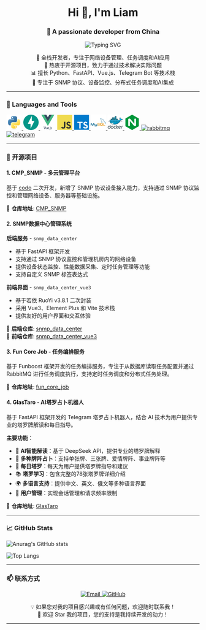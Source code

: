 <h1 align="center">Hi 👋, I'm Liam</h1>
<h3 align="center">🚀 A passionate developer from China</h3>

<p align="center">
  <img src="https://readme-typing-svg.demolab.com?font=Fira+Code&duration=2000&pause=1000&center=true&width=435&lines=Code.+Create.+Repeat.;Open+Source+Enthusiast;Always+Learning+New+Tech" alt="Typing SVG" />
</p>

<p align="center">
  🌟 全栈开发者，专注于网络设备管理、任务调度和AI应用<br>
  🚀 热衷于开源项目，致力于通过技术解决实际问题<br>
  📊 擅长 Python、FastAPI、Vue.js、Telegram Bot 等技术栈<br>
  🔧 专注于 SNMP 协议、设备监控、分布式任务调度和AI集成
</p>

---

### 🔧 Languages and Tools

<p align="left"> 
  <a href="https://www.python.org" target="_blank" rel="noreferrer"> <img src="https://raw.githubusercontent.com/devicons/devicon/master/icons/python/python-original.svg" alt="python" width="40" height="40"/> </a> 
  <a href="https://fastapi.tiangolo.com/" target="_blank" rel="noreferrer"> <img src="https://raw.githubusercontent.com/devicons/devicon/master/icons/fastapi/fastapi-original.svg" alt="fastapi" width="40" height="40"/> </a> 
  <a href="https://vuejs.org/" target="_blank" rel="noreferrer"> <img src="https://raw.githubusercontent.com/devicons/devicon/master/icons/vuejs/vuejs-original-wordmark.svg" alt="vuejs" width="40" height="40"/> </a> 
  <a href="https://developer.mozilla.org/en-US/docs/Web/JavaScript" target="_blank" rel="noreferrer"> <img src="https://raw.githubusercontent.com/devicons/devicon/master/icons/javascript/javascript-original.svg" alt="javascript" width="40" height="40"/> </a> 
  <a href="https://www.typescriptlang.org/" target="_blank" rel="noreferrer"> <img src="https://raw.githubusercontent.com/devicons/devicon/master/icons/typescript/typescript-original.svg" alt="typescript" width="40" height="40"/> </a> 
  <a href="https://www.mysql.com/" target="_blank" rel="noreferrer"> <img src="https://raw.githubusercontent.com/devicons/devicon/master/icons/mysql/mysql-original-wordmark.svg" alt="mysql" width="40" height="40"/> </a> 
  <a href="https://www.docker.com/" target="_blank" rel="noreferrer"> <img src="https://raw.githubusercontent.com/devicons/devicon/master/icons/docker/docker-original-wordmark.svg" alt="docker" width="40" height="40"/> </a> 
  <a href="https://www.nginx.com" target="_blank" rel="noreferrer"> <img src="https://raw.githubusercontent.com/devicons/devicon/master/icons/nginx/nginx-original.svg" alt="nginx" width="40" height="40"/> </a> 
  <a href="https://www.rabbitmq.com/" target="_blank" rel="noreferrer"> <img src="https://www.vectorlogo.zone/logos/rabbitmq/rabbitmq-icon.svg" alt="rabbitmq" width="40" height="40"/> </a> 
  <a href="https://telegram.org/" target="_blank" rel="noreferrer"> <img src="https://www.vectorlogo.zone/logos/telegram/telegram-icon.svg" alt="telegram" width="40" height="40"/> </a> 
</p>

---

### 🚀 开源项目

#### 1. CMP_SNMP - 多云管理平台
基于 [codo](https://github.com/codo) 二次开发，新增了 SNMP 协议设备接入能力，支持通过 SNMP 协议监控和管理网络设备、服务器等基础设施。

🔗 **仓库地址**: [CMP_SNMP](https://github.com/LimaCxu/CMP_SNMP)

#### 2. SNMP数据中心管理系统
**后端服务** - `snmp_data_center`
- 基于 FastAPI 框架开发
- 支持通过 SNMP 协议监控和管理机房内的网络设备
- 提供设备状态监控、性能数据采集、定时任务管理等功能
- 支持自定义 SNMP 标签表达式

**前端界面** - `snmp_data_center_vue3`
- 基于若依 RuoYi v3.8.1 二次封装
- 采用 Vue3、Element Plus 和 Vite 技术栈
- 提供友好的用户界面和交互体验

🔗 **后端仓库**: [snmp_data_center](https://github.com/LimaCxu/snmp_data_center)  
🔗 **前端仓库**: [snmp_data_center_vue3](https://github.com/LimaCxu/snmp_data_center_vue3)

#### 3. Fun Core Job - 任务编排服务
基于 Funboost 框架开发的任务编排服务，专注于从数据库读取任务配置并通过 RabbitMQ 进行任务调度执行，支持定时任务调度和分布式任务处理。

🔗 **仓库地址**: [fun_core_job](https://github.com/LimaCxu/fun_core_job)

#### 4. GlasTaro - AI塔罗占卜机器人
基于 FastAPI 框架开发的 Telegram 塔罗占卜机器人，结合 AI 技术为用户提供专业的塔罗牌解读和每日指导。

**主要功能**：
- 🤖 **AI智能解读**：基于 DeepSeek API，提供专业的塔罗牌解释
- 🔮 **多种牌阵占卜**：支持单张牌、三张牌、爱情牌阵、事业牌阵等
- 📅 **每日塔罗**：每天为用户提供塔罗牌指导和建议
- 📚 **塔罗学习**：包含完整的78张塔罗牌详细介绍
- 🌍 **多语言支持**：提供中文、英文、俄文等多种语言界面
- 👤 **用户管理**：实现会话管理和请求频率限制

🔗 **仓库地址**: [GlasTaro](https://github.com/LimaCxu/GlasTaro)

---

### 📈 GitHub Stats

![Anurag's GitHub stats](https://github-readme-stats.vercel.app/api?username=LimaCxu&show_icons=true&theme=holi)

![Top Langs](https://github-readme-stats.vercel.app/api/top-langs/?username=LimaCxu&layout=compact&theme=holi)

---

### 📫 联系方式

<p align="center">
  <a href="mailto:m18646461005@gmail.com">
    <img src="https://img.shields.io/badge/Email-Contact%20Me-red?style=for-the-badge&logo=gmail" alt="Email"/>
  </a>
  <a href="https://github.com/LimaCxu">
    <img src="https://img.shields.io/badge/GitHub-Follow%20Me-black?style=for-the-badge&logo=github" alt="GitHub"/>
  </a>
</p>

<p align="center">
  💡 如果您对我的项目感兴趣或有任何问题，欢迎随时联系我！<br>
  🤝 欢迎 Star 我的项目，您的支持是我持续开发的动力！
</p>

---
